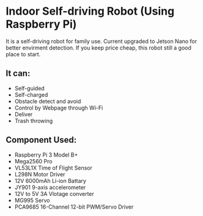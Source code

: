 # Indoor Self-driving Robot (Using Raspberry Pi)

It is a self-driving robot for family use. Current upgraded to Jetson Nano for better envirment detection.
If you keep price cheap, this robot still a good place to start.

## It can:
- Self-guided
- Self-charged
- Obstacle detect and avoid
- Control by Webpage through Wi-Fi
- Deliver
- Trash throwing

## Component Used:
- Raspberry Pi 3 Model B+
- Mega2560 Pro
- VL53L1X Time of Flight Sensor
- L298N Motor Driver
- 12V 6000mAh Li-ion Battary
- JY901 9-axis accelerometer
- 12V to 5V 3A Vlotage converter
- MG995 Servo
- PCA9685 16-Channel 12-bit PWM/Servo Driver
